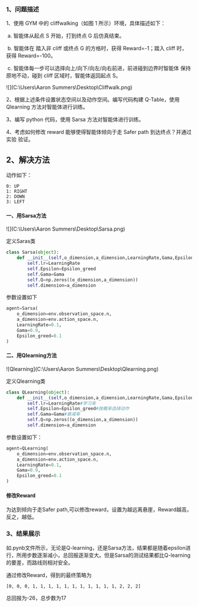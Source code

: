 ### 1、问题描述

1、使用 GYM 中的 cliffwalking（如图 1 所示）环境，具体描述如下： 

​      a. 智能体从起点 S 开始，打到终点 G 后仿真结束。 

​      b. 智能体在  踏入非 cliff 或终点 G 的方格时，获得 Reward=-1；踏入 cliff 时， 获得 Reward=-100。 

​      c. 智能体每一步可以选择向上/向下/向左/向右前进，前进碰到边界时智能体 保持原地不动，碰到 cliff 区域时，智能体返回起点 S。

![](C:\Users\Aaron Summers\Desktop\Cliffwalk.png)

2、根据上述条件设置状态空间以及动作空间。编写代码构建 Q-Table，使用 Qlearning 方法对智能体进行训练。 

3、编写 python 代码，使用 Sarsa 方法对智能体进行训练。 

4、考虑如何修改 reward 能够使得智能体倾向于走 Safer path 到达终点？并通过实验 验证。

## 2、解决方法

动作如下：

```
0: UP
1: RIGHT
2: DOWN
3: LEFT
```



#### 一、用Sarsa方法

![](C:\Users\Aaron Summers\Desktop\Sarsa.png)

定义Saras类

```python
class Sarsa(object):
    def __init__(self,o_dimension,a_dimension,LearningRate,Gama,Epsilon_greed):
        self.lr=LearningRate
        self.Epsilon=Epsilon_greed
        self.Gama=Gama
        self.Q=np.zeros((o_dimension,a_dimension))
        self.dimension=a_dimension
```

参数设置如下

```python
agent=Sarsa(
    o_dimension=env.observation_space.n,
    a_dimension=env.action_space.n,
    LearningRate=0.1,
    Gama=0.9,
    Epsilon_greed=0.1
)
```



#### 二、用Qlearning方法

![Qlearning](C:\Users\Aaron Summers\Desktop\Qlearning.png)

定义Qlearning类

```python
class QLearning(object):
    def __init__(self,o_dimension,a_dimension,LearningRate,Gama,Epsilon_greed):
        self.lr=LearningRate#学习率
        self.Epsilon=Epsilon_greed#按概率选择动作
        self.Gama=Gama#衰减率
        self.Q=np.zeros((o_dimension,a_dimension))
        self.dimension=a_dimension
```

参数设置如下：

```python
agent=QLearning(
    o_dimension=env.observation_space.n,
    a_dimension=env.action_space.n,
    LearningRate=0.1,
    Gama=0.9,
    Epsilon_greed=0.1
)
```

#### 修改Reward

为达到倾向于走Safer path,可以修改reward，设置为越远离悬崖，Reward越高，反之，越低。



### 3、结果展示

如.pynb文件所示，无论是Q-learning，还是Sarsa方法，结果都是随着epsilon进行，所用步数逐渐减小，总回报逐渐变大。但是Sarsa的测试结果都比Q-learning的要差，而路线则相对安全。

通过修改Reward，得到的最终策略为

```
[0, 0, 0, 1, 1, 1, 1, 1, 1, 1, 1, 1, 1, 1, 2, 2, 2]
```

总回报为-26，总步数为17